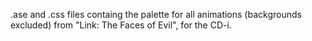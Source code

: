 .ase and .css files containg the palette for all animations (backgrounds excluded) from "Link: The Faces of Evil", for the CD-i.
